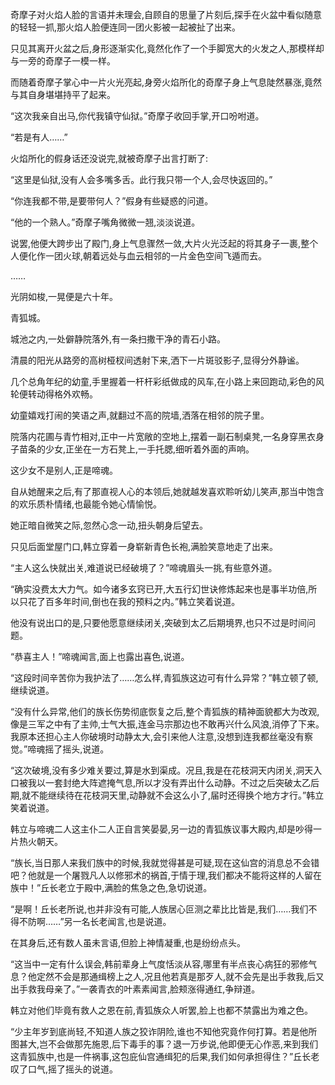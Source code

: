
奇摩子对火焰人脸的言语并未理会,自顾自的思量了片刻后,探手在火盆中看似随意的轻轻一抓,那火焰人脸便连同一团火影被一起被扯了出来。

只见其离开火盆之后,身形逐渐实化,竟然化作了一个手脚宽大的火发之人,那模样却与一旁的奇摩子一模一样。

而随着奇摩子掌心中一片火光亮起,身旁火焰所化的奇摩子身上气息陡然暴涨,竟然与其自身堪堪持平了起来。

“这次我亲自出马,你代我镇守仙狱。”奇摩子收回手掌,开口吩咐道。

“若是有人……”

火焰所化的假身话还没说完,就被奇摩子出言打断了:

“这里是仙狱,没有人会多嘴多舌。此行我只带一个人,会尽快返回的。”

“你连我都不带,是要带何人？”假身有些疑惑的问道。

“他的一个熟人。”奇摩子嘴角微微一翘,淡淡说道。

说罢,他便大跨步出了殿门,身上气息骤然一敛,大片火光泛起的将其身子一裹,整个人便化作一团火球,朝着远处与血云相邻的一片金色空间飞遁而去。

……

光阴如梭,一晃便是六十年。

青狐城。

城池之内,一处僻静院落外,有一条扫撒干净的青石小路。

清晨的阳光从路旁的高树桠杈间透射下来,洒下一片斑驳影子,显得分外静谧。

几个总角年纪的幼童,手里握着一杆杆彩纸做成的风车,在小路上来回跑动,彩色的风轮便转动得格外欢畅。

幼童嬉戏打闹的笑语之声,就翻过不高的院墙,洒落在相邻的院子里。

院落内花圃与青竹相对,正中一片宽敞的空地上,摆着一副石制桌凳,一名身穿黑衣身子苗条的少女,正坐在一方石凳上,一手托腮,细听着外面的声响。

这少女不是别人,正是啼魂。

自从她醒来之后,有了那直视人心的本领后,她就越发喜欢聆听幼儿笑声,那当中饱含的欢乐质朴情绪,也最能令她心情愉悦。

她正暗自微笑之际,忽然心念一动,扭头朝身后望去。

只见后面堂屋门口,韩立穿着一身崭新青色长袍,满脸笑意地走了出来。

“主人这么快就出关,难道说已经破境了？”啼魂眉头一挑,有些意外道。

“确实没费太大力气。如今诸多玄窍已开,大五行幻世诀修炼起来也是事半功倍,所以只花了百多年时间,倒也在我的预料之内。”韩立笑着说道。

他没有说出口的是,只要他愿意继续闭关,突破到太乙后期境界,也只不过是时间问题。

“恭喜主人！”啼魂闻言,面上也露出喜色,说道。

“这段时间辛苦你为我护法了……怎么样,青狐族这边可有什么异常？”韩立顿了顿,继续说道。

“没有什么异常,他们的族长伤势彻底恢复之后,整个青狐族的精神面貌都大为改观,像是三军之中有了主帅,士气大振,连金马宗那边也不敢再兴什么风浪,消停了下来。我原本还担心主人你破境时动静太大,会引来他人注意,没想到连我都丝毫没有察觉。”啼魂摇了摇头,说道。

“这次破境,没有多少难关要过,算是水到渠成。况且,我是在花枝洞天内闭关,洞天入口被我以一套封绝大阵遮掩气息,所以才没有弄出什么动静。不过之后突破太乙后期,就不能继续待在花枝洞天里,动静就不会这么小了,届时还得换个地方才行。”韩立笑着说道。

韩立与啼魂二人这主仆二人正自言笑晏晏,另一边的青狐族议事大殿内,却是吵得一片热火朝天。

“族长,当日那人来我们族中的时候,我就觉得甚是可疑,现在这仙宫的消息总不会错吧？他就是一个屠戮凡人以修邪术的祸首,于情于理,我们都决不能将这样的人留在族中！”丘长老立于殿中,满脸的焦急之色,急切说道。

“是啊！丘长老所说,也并非没有可能,人族居心叵测之辈比比皆是,我们……我们不得不防啊……”另一名长老闻言,也是说道。

在其身后,还有数人虽未言语,但脸上神情凝重,也是纷纷点头。

“这当中一定有什么误会,韩前辈身上气度恬淡从容,哪里有半点丧心病狂的邪修气息？他定然不会是那通缉榜上之人,况且他若真是那歹人,就不会先是出手救我,后又出手救我母亲了。”一袭青衣的叶素素闻言,脸颊涨得通红,争辩道。

韩立对他们毕竟有救人之恩在前,青狐族众人听罢,脸上也都不禁露出为难之色。

“少主年岁到底尚轻,不知道人族之狡诈阴险,谁也不知他究竟作何打算。若是他所图甚大,岂不会做那先施恩,后下毒手的事？退一万步说,他即便无心作恶,来到我们这青狐族中,也是一件祸事,这包庇仙宫通缉犯的后果,我们如何承担得住？”丘长老叹了口气,摇了摇头的说道。